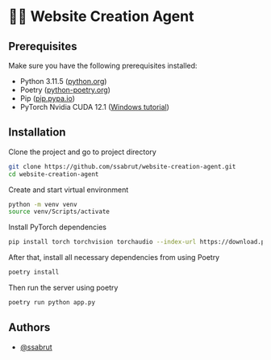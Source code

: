 # 👩‍💻 Website Creation Agent
## Prerequisites

Make sure you have the following prerequisites installed:

- Python 3.11.5 ([python.org](https://www.python.org/downloads/))
- Poetry ([python-poetry.org](https://python-poetry.org/docs/))
- Pip ([pip.pypa.io](https://pip.pypa.io/en/stable/installation/))
- PyTorch Nvidia CUDA 12.1 ([Windows tutorial](https://www.youtube.com/watch?v=Kp6c5v9iL84))
## Installation

Clone the project and go to project directory

```bash
git clone https://github.com/ssabrut/website-creation-agent.git
cd website-creation-agent
```

Create and start virtual environment

```bash
python -m venv venv
source venv/Scripts/activate
```

Install PyTorch dependencies
```bash
pip install torch torchvision torchaudio --index-url https://download.pytorch.org/whl/cu121
```

After that, install all necessary dependencies from using Poetry
```bash
poetry install
```

Then run the server using poetry
```bash
poetry run python app.py
```
## Authors

- [@ssabrut](https://github.com/ssabrut)

